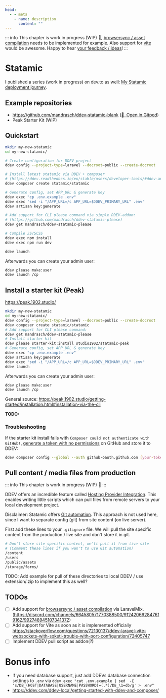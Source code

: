 ```yaml
---
head:
  - - meta
    - name: description
      content: ""
---
```


::: info
This chapter is work in progress (WIP) 🚧, [browsersync / asset compilation](https://github.com/tyler36/ddev-browsersync#laravel-mix-example) needs to be implemented for example. Also support for [vite](https://stackoverflow.com/questions/72130137/ddev-laravel-vite-websockets-with-soketi-trouble-with-port-configuration/72405747) would be awesome. Happy to hear [your feedback / ideas](https://github.com/mandrasch/my-ddev-lab/issues)!
:::

# Statamic

I published a series (work in progress) on dev.to as well: [My Statamic deployment journey](https://dev.to/mandrasch/series/18729).

## Example repositories

- https://github.com/mandrasch/ddev-statamic-blank ([🚀&nbsp; Open in Gitpod](https://gitpod.io/#https://github.com/mandrasch/ddev-statamic-blank/))
- Peak Starter Kit (WIP)

## Quickstart

```bash
mkdir my-new-statamic
cd my-new-statamic/

# Create configuration for DDEV project
ddev config --project-type=laravel --docroot=public --create-docroot

# Install latest statamic via DDEV + composer
# (https://ddev.readthedocs.io/en/stable/users/developer-tools/#ddev-and-composer)
ddev composer create statamic/statamic

# Generate config, set APP_URL & generate key
ddev exec "cp .env.example .env"
ddev exec 'sed -i "/APP_URL=/c APP_URL=$DDEV_PRIMARY_URL" .env'
ddev artisan key:generate

# Add support for CLI please command via simple DDEV-addon:
# (https://github.com/mandrasch/ddev-statamic-please)
ddev get mandrasch/ddev-statamic-please

# Compile JS/SCSS
ddev exec npm install
ddev exec npm run dev

ddev launch
```

Afterwards you can create your admin user:

```bash
ddev please make:user
ddev launch /cp
```

## Install a starter kit (Peak)

https://peak.1902.studio/

```bash
mkdir my-new-statamic
cd my-new-statamic/
ddev config --project-type=laravel --docroot=public --create-docroot
ddev composer create statamic/statamic
# Add support for CLI please command:
ddev get mandrasch/ddev-statamic-please
# Install starter kit 
ddev please starter-kit:install studio1902/statamic-peak
# Generate config, set APP_URL & generate key
ddev exec "cp .env.example .env"
ddev artisan key:generate
ddev exec 'sed -i "/APP_URL=/c APP_URL=$DDEV_PRIMARY_URL" .env'
ddev launch
```

Afterwards you can create your admin user:

```bash
ddev please make:user
ddev launch /cp
```

General source: https://peak.1902.studio/getting-started/installation.html#installation-via-the-cli

**TODO:** 
### Troubleshooting

If the starter kit install fails with `Composer could not authenticate with GitHub!`, [generate a token with no permissions](https://github.com/settings/tokens/new) on GitHub and store it to DDEV:

```bash
ddev composer config --global --auth github-oauth.github.com [your-token-here]
```

## Pull content / media files from production

::: info
This chapter is work in progress (WIP) 🚧
:::

DDEV offers an incredible feature called [Hosting Provider Integration](https://ddev.readthedocs.io/en/stable/users/providers/provider-introduction/). This enables writing little scripts which can pull files from remote servers to your local development project.

Disclaimer: Statamic offers [Git automation](https://statamic.dev/git-automation). This approach is not used here, since I want to separate config (git) from site content (on live server). 

First add these lines to your `.gitignore` file. We will pull the site specific content from the production / live site and don't store it in git.

```bash
# Don't store site specific content, we'll pull it from live site
# (Comment these lines if you wan't to use Git automation)
/content
/users
/public/assets
/storage/forms/
```

TODO: Add example for pull of these directories to local DDEV / use extension/.zip to implement this as well?

## TODOs

- [ ] Add support for [browsersync / asset compilation](https://github.com/tyler36/ddev-browsersync#laravel-mix-example) via LaravelMix.
(https://discord.com/channels/664580571770388500/912420662847619162/992748945107341372)
- [ ] Add support for Vite as soon as it is implemented officially https://stackoverflow.com/questions/72130137/ddev-laravel-vite-websockets-with-soketi-trouble-with-port-configuration/72405747
- [ ] Implement DDEV pull script as addon(?)

# Bonus info

- If you need database support, just add DDEVs database connection settings to `.env` via `ddev exec "cat .env.example | sed  -E 's/DB_(HOST|DATABASE|USERNAME|PASSWORD)=(.*)/DB_\1=db/g' > .env"`
- https://ddev.com/ddev-local/getting-started-with-ddev-and-composer/
